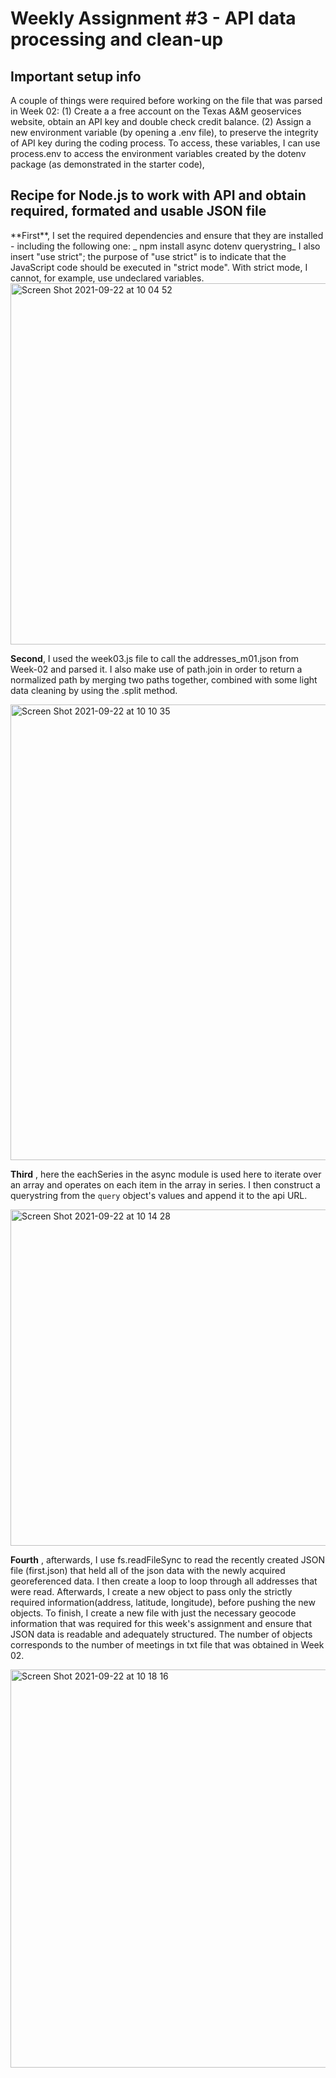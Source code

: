 <h1>Weekly Assignment #3 - API data processing and clean-up </h1>

<h2> Important setup info </h2> 
A couple of things were required before working on the file that was parsed in Week 02:
(1) Create a a free account on the Texas A&M geoservices website, obtain an API key and double check credit balance.
(2) Assign a new environment variable (by opening a .env file), to preserve the integrity of API key during the coding process.
To access, these variables, I can use process.env to access the environment variables created by the dotenv package (as demonstrated in the starter code),

<h2> Recipe for Node.js to work with API and obtain required, formated and usable JSON file </h2>
**First**, I set the required dependencies and ensure that they are installed - including the following one: 
_ npm install async dotenv querystring_
I also insert "use strict"; the purpose of "use strict" is to indicate that the JavaScript code should be executed in "strict mode". With strict mode, I cannot, for example, use undeclared variables.

<img width="578" alt="Screen Shot 2021-09-22 at 10 04 52" src="https://user-images.githubusercontent.com/82052220/134358793-1c7e89bd-b5a4-4059-b5f9-ac903c4d4ea6.png">


**Second**, I used the week03.js file to call the addresses_m01.json from Week-02 and parsed it. I also make use of path.join in order to return a normalized path by merging two paths together, combined with some light data cleaning by using the .split method. 

<img width="729" alt="Screen Shot 2021-09-22 at 10 10 35" src="https://user-images.githubusercontent.com/82052220/134359712-6866d464-4202-47c6-a839-a9add9944f83.png">

**Third** , here the eachSeries in the async module is used here to iterate over an array and operates on each item in the array in series. I  then construct a querystring from the `query` object's values and append it to the api URL.

<img width="538" alt="Screen Shot 2021-09-22 at 10 14 28" src="https://user-images.githubusercontent.com/82052220/134360413-446227c2-2cc3-46fd-86ad-dadd826dfba3.png">

**Fourth** , afterwards, I use fs.readFileSync to read the recently created JSON file (first.json) that held all of the json data with the newly acquired georeferenced data.
I then create a loop to loop through all addresses that were read. Afterwards, I create a new object to pass only the strictly required information(address, latitude, longitude), before pushing the new objects. To finish, I create a new file with just the necessary geocode information that was required for this week's assignment and ensure that JSON data is readable and adequately structured. The number of objects corresponds to the number of meetings in txt file that was obtained in Week 02.
 
<img width="637" alt="Screen Shot 2021-09-22 at 10 18 16" src="https://user-images.githubusercontent.com/82052220/134361088-4d648e19-fd11-417f-ae76-80c009602e09.png">

